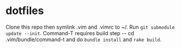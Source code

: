 # dotfiles

Clone this repo then symlink .vim and .vimrc to ~/.
Run `git submodule update --init`.
Command-T requires build step -- cd .vim/bundle/command-t and do `bundle install` and `rake build`.
